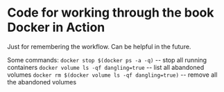 # Code for working through the book Docker in Action

Just for remembering the workflow. Can be helpful in the future.

Some commands:
`docker stop $(docker ps -a -q)` -- stop all running containers
`docker volume ls -qf dangling=true` -- list all abandoned volumes
`docker rm $(docker volume ls -qf dangling=true)` -- remove all the abandoned volumes